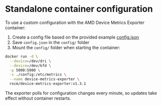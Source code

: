 # Standalone container configuration

To use a custom configuration with the AMD Device Metrics Exporter container:

1. Create a config file based on the provided example [config.json](https://raw.githubusercontent.com/ROCm/device-metrics-exporter/refs/heads/main/example/config.json)
2. Save `config.json` in the `config/` folder
3. Mount the `config/` folder when starting the container:

```bash
docker run -d \
  --device=/dev/dri \
  --device=/dev/kfd \
  -p 5000:5000 \
  -v ./config:/etc/metrics \
  --name device-metrics-exporter \
  rocm/device-metrics-exporter:v1.3.1
```

The exporter polls for configuration changes every minute, so updates take effect without container restarts.
